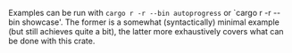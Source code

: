 Examples can be run with `cargo r -r --bin autoprogress` or `cargo r -r --bin showcase'.
The former is a somewhat (syntactically) minimal example (but still achieves quite a bit),
the latter more exhaustively covers what can be done with this crate.
